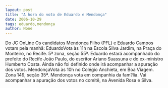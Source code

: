 ```yaml
---
layout: post
title: "A hora do voto de Eduardo e Mendonça"
date: 2006-10-29
tags: eduardo,mendonça
author: None
---
```

Do JC OnLine
Os candidatos Mendonça Filho (PFL) e Eduardo Campos votam pela manhã:
EduardoVota às 11h na Escola Silva Jardim, na Praça do Monteiro, no Recife. 5ª zona, seção 55ª. Eduardo estará acompanhado do prefeito do Recife João Paulo, do escritor Ariano Suassuna e do ex-ministro Humberto Costa. Ainda não foi definido onde irá acompanhar a apuração dos votos.
MendonçaVota às 10h no Colégio Anchieta, em Boa Viagem. Zona 149, seção 35ª. Mendonça vota em companhia da fam?lia. Vai acompanhar a apuração dos votos no comitê, na Avenida Rosa e Silva. 